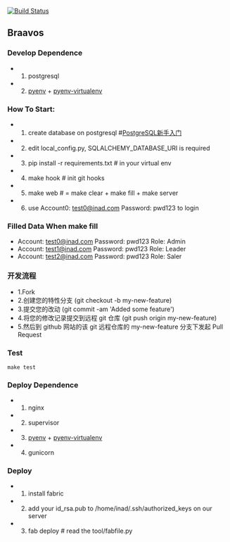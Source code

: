 [![Build Status](http://ci.inad.com/github.com/borngods/braavos/status.svg?branch=master)](http://ci.inad.com/github.com/borngods/braavos)

## Braavos

### Develop Dependence

- 1. postgresql
- 2. [pyenv](https://github.com/yyuu/pyenv) + [pyenv-virtualenv](https://github.com/yyuu/pyenv-virtualenv)

### How To Start:

- 1. create database on postgresql #[PostgreSQL新手入门](http://www.ruanyifeng.com/blog/2013/12/getting_started_with_postgresql.html)
- 2. edit local_config.py, SQLALCHEMY_DATABASE_URI is required
- 3. pip install -r requirements.txt  # in your virtual env
- 4. make hook  # init git hooks
- 5. make web  # = make clear + make fill + make server 
- 6. use Account0: test0@inad.com Password: pwd123 to login


### Filled Data When make fill

- Account: test0@inad.com Password: pwd123  Role: Admin
- Account: test1@inad.com Password: pwd123  Role: Leader
- Account: test2@inad.com Password: pwd123  Role: Saler


### 开发流程

- 1.Fork
- 2.创建您的特性分支 (git checkout -b my-new-feature)
- 3.提交您的改动 (git commit -am 'Added some feature')
- 4.将您的修改记录提交到远程 git 仓库 (git push origin my-new-feature)
- 5.然后到 github 网站的该 git 远程仓库的 my-new-feature 分支下发起 Pull Request

### Test

    make test

### Deploy Dependence

- 1. nginx
- 2. supervisor
- 3. [pyenv](https://github.com/yyuu/pyenv) + [pyenv-virtualenv](https://github.com/yyuu/pyenv-virtualenv)
- 4. gunicorn

### Deploy

- 1. install fabric
- 2. add your id_rsa.pub to /home/inad/.ssh/authorized_keys on our server
- 3. fab deploy # read the tool/fabfile.py

